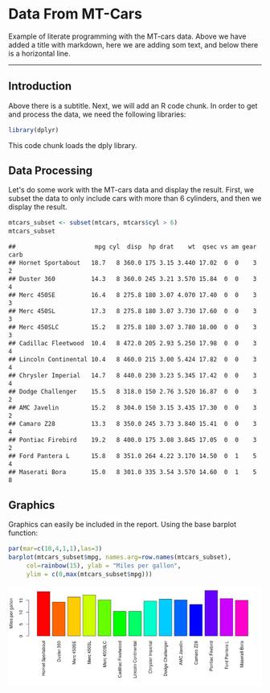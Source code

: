 # Data From MT-Cars

Example of literate programming with the MT-cars data. Above we have added a title with markdown, here we are adding som text, and below there is a horizontal line.

***

## Introduction

Above there is a subtitle. Next, we will add an R code chunk. In order to get and process the data, we need the following libraries:

```r
library(dplyr)
```
This code chunk loads the dply library.

## Data Processing

Let's do some work with the MT-cars data and display the result. First, we subset the data to only include cars with more than 6 cylinders, and then we display the result.

```r
mtcars_subset <- subset(mtcars, mtcars$cyl > 6)
mtcars_subset
```

```
##                      mpg cyl  disp  hp drat    wt  qsec vs am gear carb
## Hornet Sportabout   18.7   8 360.0 175 3.15 3.440 17.02  0  0    3    2
## Duster 360          14.3   8 360.0 245 3.21 3.570 15.84  0  0    3    4
## Merc 450SE          16.4   8 275.8 180 3.07 4.070 17.40  0  0    3    3
## Merc 450SL          17.3   8 275.8 180 3.07 3.730 17.60  0  0    3    3
## Merc 450SLC         15.2   8 275.8 180 3.07 3.780 18.00  0  0    3    3
## Cadillac Fleetwood  10.4   8 472.0 205 2.93 5.250 17.98  0  0    3    4
## Lincoln Continental 10.4   8 460.0 215 3.00 5.424 17.82  0  0    3    4
## Chrysler Imperial   14.7   8 440.0 230 3.23 5.345 17.42  0  0    3    4
## Dodge Challenger    15.5   8 318.0 150 2.76 3.520 16.87  0  0    3    2
## AMC Javelin         15.2   8 304.0 150 3.15 3.435 17.30  0  0    3    2
## Camaro Z28          13.3   8 350.0 245 3.73 3.840 15.41  0  0    3    4
## Pontiac Firebird    19.2   8 400.0 175 3.08 3.845 17.05  0  0    3    2
## Ford Pantera L      15.8   8 351.0 264 4.22 3.170 14.50  0  1    5    4
## Maserati Bora       15.0   8 301.0 335 3.54 3.570 14.60  0  1    5    8
```
## Graphics

Graphics can easily be included in the report. Using the base barplot function: 


```r
par(mar=c(10,4,1,1),las=3)
barplot(mtcars_subset$mpg, names.arg=row.names(mtcars_subset),
     col=rainbow(15), ylab = "Miles per gallon", 
     ylim = c(0,max(mtcars_subset$mpg)))
```

![Figure 1: MPG for cars with more that 6 cylinders](figure/bar_chart_mtcars-1.png)

